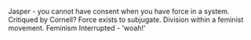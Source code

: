 Jasper - you cannot have consent when you have force in a system.
Critiqued by Cornell?
Force exists to subjugate.
Division within a feminist movement.
Feminism Interrupted - 'woah!'


